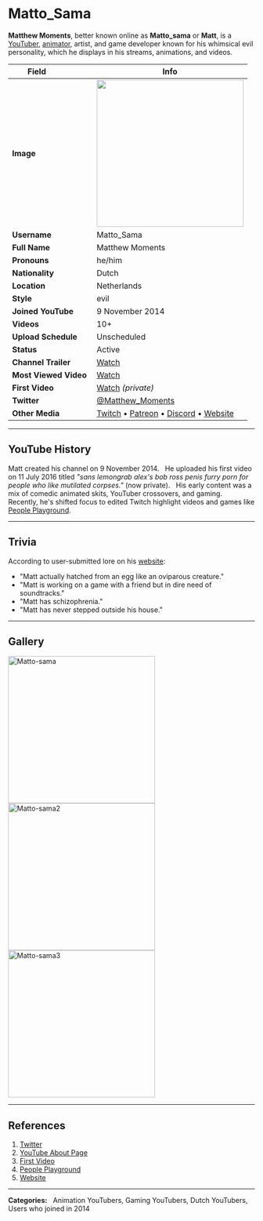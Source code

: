 # Matto_Sama

**Matthew Moments**, better known online as **Matto_sama** or **Matt**, is a [YouTuber](https://www.youtube.com/@matto_sama), [animator](https://matto-sama.neocities.org/), artist, and game developer known for his whimsical evil personality, which he displays in his streams, animations, and videos.

| **Field**              | **Info** |
|------------------------|----------|
| **Image**           | <img src="https://pbs.twimg.com/profile_images/1811858223726505984/TkpsBlT4_400x400.jpg" width="300" height="300"> |
| **Username**           | Matto_Sama |
| **Full Name**          | Matthew Moments |
| **Pronouns**           | he/him |
| **Nationality**        | Dutch |
| **Location**           | Netherlands |
| **Style**              | evil |
| **Joined YouTube**     | 9 November 2014 |
| **Videos**             | 10+ |
| **Upload Schedule**    | Unscheduled |
| **Status**             | Active |
| **Channel Trailer**    | [Watch](https://www.youtube.com/watch?v=LM9tlX9Cruw) |
| **Most Viewed Video**  | [Watch](https://www.youtube.com/watch?v=myTqw-4dWFE) |
| **First Video**        | [Watch](https://www.youtube.com/watch?v=YXrz0gd3Ik) *(private)* |
| **Twitter**            | [@Matthew_Moments](https://x.com/Matthew_Moments) |
| **Other Media**        | [Twitch](https://www.twitch.tv/matto_sama) • [Patreon](https://www.patreon.com/Matto_Sama) • [Discord](https://discord.gg/xF4CpTX7YR) • [Website](https://matto-sama.neocities.org) |

-----

## YouTube History

Matt created his channel on 9 November 2014.  
He uploaded his first video on 11 July 2016 titled *"sans lemongrab alex's bob ross penis furry porn for people who like mutilated corpses."* (now private).  
His early content was a mix of comedic animated skits, YouTuber crossovers, and gaming.  
Recently, he's shifted focus to edited Twitch highlight videos and games like [People Playground](https://store.steampowered.com/app/1118200/People_Playground).

-----

## Trivia

According to user-submitted lore on his [website](https://matto-sama.neocities.org/):

  - "Matt actually hatched from an egg like an oviparous creature."
  - "Matt is working on a game with a friend but in dire need of soundtracks."
  - "Matt has schizophrenia."
  - "Matt has never stepped outside his house."

-----

## Gallery

<img src="https://pbs.twimg.com/profile_images/1811858223726505984/TkpsBlT4_400x400.jpg" alt="Matto-sama" width="300" height="300">
<img src="https://pbs.twimg.com/media/Gl7od2hWQAEE9a-?format=jpg&name=4096x4096" alt="Matto-sama2" width="300" height="300">
<img src="https://pbs.twimg.com/media/GUplhZiWEAAJWIk?format=png&name=900x900" alt="Matto-sama3" width="300" height="300">

-----

## References

1.  [Twitter](https://x.com/Matthew_Moments)  
2.  [YouTube About Page](https://www.youtube.com/@matto_sama/about)  
3.  [First Video](https://www.youtube.com/watch?v=YXrz0gd3Ik)  
4.  [People Playground](https://store.steampowered.com/app/1118200/People_Playground)  
5.  [Website](https://matto-sama.neocities.org/)

-----

**Categories:**  
Animation YouTubers, Gaming YouTubers, Dutch YouTubers, Users who joined in 2014
